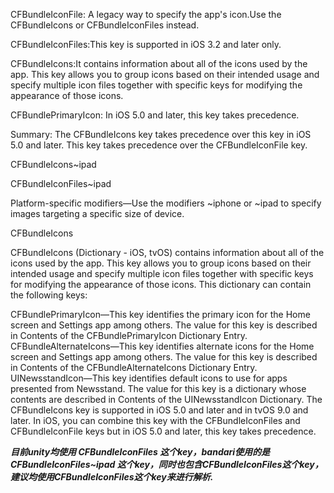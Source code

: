CFBundleIconFile: A legacy way to specify the app's icon.Use the CFBundleIcons or CFBundleIconFiles instead.


CFBundleIconFiles:This key is supported in iOS 3.2 and later only.


CFBundleIcons:It contains information about all of the icons used by the app. This key allows you to group icons based on their intended usage and specify multiple icon files together with specific keys for modifying the appearance of those icons.

CFBundlePrimaryIcon: In iOS 5.0 and later, this key takes precedence.


Summary:
  The CFBundleIcons key takes precedence over this key in iOS 5.0 and later. This key takes precedence over the CFBundleIconFile key.


CFBundleIcons~ipad

CFBundleIconFiles~ipad



Platform-specific modifiers—Use the modifiers ~iphone or ~ipad to specify images targeting a specific size of device.



CFBundleIcons

CFBundleIcons (Dictionary - iOS, tvOS) contains information about all of the icons used by the app. This key allows you to group icons based on their intended usage and specify multiple icon files together with specific keys for modifying the appearance of those icons. This dictionary can contain the following keys:

CFBundlePrimaryIcon—This key identifies the primary icon for the Home screen and Settings app among others. The value for this key is described in Contents of the CFBundlePrimaryIcon Dictionary Entry.
CFBundleAlternateIcons—This key identifies alternate icons for the Home screen and Settings app among others. The value for this key is described in Contents of the CFBundleAlternateIcons Dictionary Entry.
UINewsstandIcon—This key identifies default icons to use for apps presented from Newsstand. The value for this key is a dictionary whose contents are described in Contents of the UINewsstandIcon Dictionary.
The CFBundleIcons key is supported in iOS 5.0 and later and in tvOS 9.0 and later. In iOS, you can combine this key with the CFBundleIconFiles and CFBundleIconFile keys but in iOS 5.0 and later, this key takes precedence.



***目前unity均使用 CFBundleIconFiles 这个key，bandari使用的是 CFBundleIconFiles~ipad 这个key，同时也包含CFBundleIconFiles这个key，建议均使用CFBundleIconFiles这个key来进行解析.***



